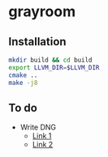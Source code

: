 # grayroom

## Installation
```bash
mkdir build && cd build
export LLVM_DIR=$LLVM_DIR
cmake ..
make -j8
```

## To do
- Write DNG
  - [Link 1](https://stackoverflow.com/questions/48670841/how-to-produce-an-adobe-dng-image-from-scratch-with-libtiff)
  - [Link 2](https://gist.github.com/icqparty/be17fbacc7e92f5349c9)
